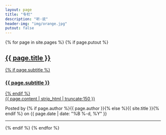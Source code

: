 ```yaml
---
layout: page
title: "专栏"
description: "听·说"
header-img: "img/orange.jpg"
putout: false
---
```



{% for page in site.pages %}
{% if page.putout %}
<div class="post-preview">
    <a href="{{ page.url | prepend: site.baseurl }}">
        <h2 class="post-title">
            {{ page.title }}
        </h2>
        {% if page.subtitle %}
        <h3 class="post-subtitle">
            {{ page.subtitle }}
        </h3>
        {% endif %}
        <div class="post-content-preview">
            {{ page.content | strip_html | truncate:150 }}
        </div>
    </a>
    <p class="post-meta">Posted by {% if page.author %}{{ page.author }}{% else %}{{ site.title }}{% endif %} on {{ page.date | date: "%B %-d, %Y" }}</p>
</div>

<hr>
{% endif %}
{% endfor %}
